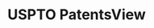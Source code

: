 ---
layout: default
bigquery: https://console.cloud.google.com/bigquery?p=patents-public-data&d=patentsview&page=dataset
citation: Attribution should be given to PatentsView for use, distribution, or derivative
  works.
code: https://github.com/CSSIP-AIR/PatentsView-Code-Snippets/
contributors: USPTO
cost: None
description: 'PatentsView includes US patent data including raw data (summaries, applications,
  pregrant applications), disambugations of inventors and assignees, and inventor
  gender estimates.  Also foreign priority data, # of figures and sheets, and government
  interest statements.'
documentation: https://patentsview.org/query/builder-faqs
last_edit: 04/06/2022, 20:59:45
location: https://patentsview.org/
maintained_by: USPTO
record_creation_timestamp: 12/2/2020 17:20:46
schema_fields:
- uuid
- lapse_of_patent
- state
- status
- disamb_assignee_id_20191008
- latitude
- section
- disamb_assignee_id_20190312
- f102_date
- abstract
- city
- patent_id
- doc_type
- num_claims
- subclass_id
- disamb_assignee_id_20191231
- disamb_inventor_id_20180528
- country_transformed
- term_disclaimer
- relkind
- disamb_assignee_id_20190820
- category
- contract_award_number
- classification_value
- disamb_inventor_id_20200630
- doctype
- mainclass_id
- attribution_status
- date
- organization_id
- disamb_inventor_id_20170808
- subgroup
- number
- disamb_assignee_id_20200630
- designation
- latlong
- assignee_id
- disamb_inventor_id_20190820
- title
- term_grant
- male_flag
- name_first
- subcategory_id
- male
- level_one
- rule_47
- organization
- rel_id
- disamb_inventor_id_20190312
- lawyer_id
- _102_date
- group
- publication_number
- disamb_inventor_id_20200331
- gi_statement
- term_extension
- classification_status
- field_title
- sector_title
- variety
- classification_data_source
- f371_date
- _371_date
- kind
- text
- location_id
- filename
- exemplary
- disamb_inventor_id_20170307
- rawassignee_id
- type
- inventor_id
- num
- action_date
- classification_level
- disamb_inventor_id_20171226
- ipc_class
- disamb_inventor_id_20191231
- disamb_assignee_id_20200929
- county
- rawlocation_id
- symbol_position
- group_id
- county_fips
- subclass
- disamb_inventor_id_20200929
- deceased
- num_sheets
- role
- main_group
- id
- disamb_inventor_id_20191008
- section_id
- category_id
- country
- disamb_inventor_id_20201229
- dependent
- reldocno
- disamb_inventor_id_20171003
- state_fips
- applicant_type
- latin_name
- application_id
- sequence
- fname
- subgroup_id
- subsection_id
- disamb_assignee_id_20200331
- field_id
- longitude
- name_last
- name
- level_two
- disamb_inventor_id_20181127
- num_figures
- disclaimer_date
- citation_id
- disamb_assignee_id_20181127
- withdrawn
- level_three
- lname
- series_code
- ipc_version_indicator
- rawinventor_id
- length
shortname: patentsview
tags:
- disambiguation
- United States
- gender
terms_of_use: Creative Commons Attribution 4.0 International License.
timeframe: 1963-1999
title: USPTO PatentsView
uuid: cf1780b1-e265-4e49-8d1d-83b9cfe0fd9a
---